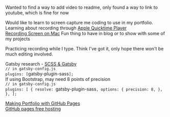 Wanted to find a way to add video to readme, only found a way to link to youtube, which is fine for now

Would like to learn to screen capture me coding to use in my portfolio. Learning about recording through [Apple Quicktime Player](https://support.apple.com/en-us/HT201066)<br/>
[Recording Screen on Mac](https://support.apple.com/en-us/HT208721)
Fun thing to have in blog or to show with some of my projects

Practicing recording while I type. Think I've got it, only hope there won't be much editing involved.

Gatsby research -
[SCSS & Gatsby](https://www.gatsbyjs.org/packages/gatsby-plugin-sass/)<br/>
`// in gatsby-config.js`<br/>
`plugins: [`gatsby-plugin-sass`];`
<br/>
If using Bootstrap, may need 8 points of precision<br/>
`// in gatsby-config.js`<br/>
`plugins: [
  {
    resolve: `gatsby-plugin-sass`,
    options: {
      precision: 8,
    },
  },
];`

[Making Portfolio with GitHub Pages](https://thejackalofjavascript.com/your-portfolio-website-with-github-pages/)<br/>
[GitHub pages free hosting](https://thejackalofjavascript.com/github-pages-free-hosting/)
